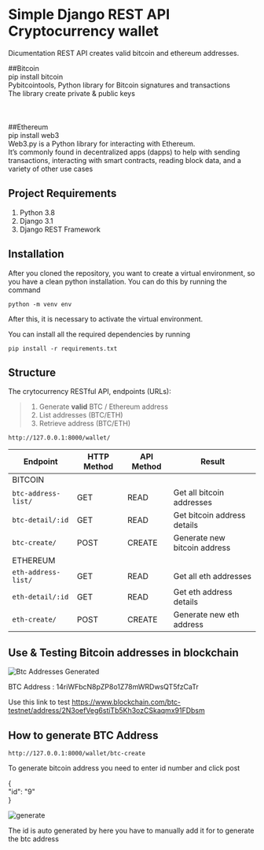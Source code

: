 # Simple Django REST API Cryptocurrency wallet
Dicumentation 
REST API  creates valid bitcoin and ethereum addresses. 

##Bitcoin<br>
pip install bitcoin<br>
Pybitcointools, Python library for Bitcoin signatures and transactions<br>
The library create private & public keys<br>
<br><br><br>
##Ethereum<br>
pip install web3<br>
Web3.py is a Python library for interacting with Ethereum.<br>
It’s commonly found in decentralized apps (dapps) to help with sending transactions, interacting with smart contracts, reading block data, and a variety of other use cases




## Project Requirements
1. Python 3.8
2. Django 3.1
3. Django REST Framework

## Installation
After you cloned the repository, you want to create a virtual environment, so you have a clean python installation.
You can do this by running the command
```
python -m venv env
```

After this, it is necessary to activate the virtual environment.

You can install all the required dependencies by running
```
pip install -r requirements.txt
```
## Structure
The crytocurrency RESTful API, endpoints (URLs):<br>
  >1. Generate <b>valid</b> BTC / Ethereum address<br>
  >2. List addresses (BTC/ETH) <br>
  >3. Retrieve address (BTC/ETH)<br>

```
http://127.0.0.1:8000/wallet/
```

Endpoint |HTTP Method | API Method | Result
-- | -- |-- |--
BITCOIN |  |  | 
`btc-address-list/` | GET | READ | Get all bitcoin addresses
`btc-detail/:id` | GET | READ |Get bitcoin address details
`btc-create/`| POST | CREATE | Generate new bitcoin address
ETHEREUM |  |  |
`eth-address-list/` | GET | READ |  Get all eth addresses
`eth-detail/:id` | GET | READ | Get eth address details
`eth-create/`| POST | CREATE |Generate new eth address


## Use & Testing Bitcoin addresses in blockchain

![Btc Addresses Generated](https://user-images.githubusercontent.com/7104155/148570677-3313cffe-9d49-47df-bc31-8b431c58ea27.PNG)


BTC Address : 14riWFbcN8pZP8o1Z78mWRDwsQT5fzCaTr


Use this link to test https://www.blockchain.com/btc-testnet/address/2N3oefVeg6stiTb5Kh3ozCSkaqmx91FDbsm

## How to generate BTC Address

```
http://127.0.0.1:8000/wallet/btc-create
```

To generate bitcoin address you need to enter id number and click post

{  
        "id": "9"    
    }

![generate](https://user-images.githubusercontent.com/7104155/148572060-8448d153-5eba-4118-a916-3620f28742b0.PNG)

The id is auto generated by here you have to manually add it for to generate the btc address


  
 
  
 


